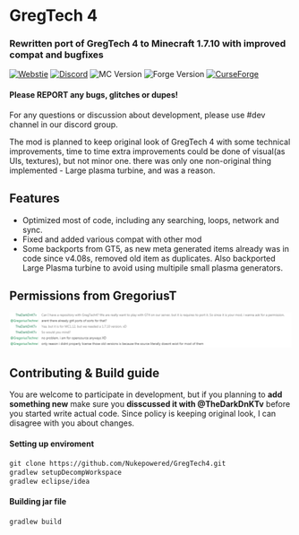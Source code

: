 # GregTech 4

### Rewritten port of GregTech 4 to Minecraft 1.7.10 with improved compat and bugfixes
[![Webstie](https://img.shields.io/badge/Nuke-Powered-yellow?labelColor=f4f764&color=525252)](https://nukepowered.info)
[![Discord](https://shields.io/discord/735990310865207387?colorB=7289DA&logo=data:image/png;base64,iVBORw0KGgoAAAANSUhEUgAAAHYAAABWAgMAAABnZYq0AAAACVBMVEUAAB38%2FPz%2F%2F%2F%2Bm8P%2F9AAAAAXRSTlMAQObYZgAAAAFiS0dEAIgFHUgAAAAJcEhZcwAACxMAAAsTAQCanBgAAAAHdElNRQfhBxwQJhxy2iqrAAABoElEQVRIx7WWzdGEIAyGgcMeKMESrMJ6rILZCiiBg4eYKr%2Fd1ZAfgXFm98sJfAyGNwno3G9sLucgYGpQ4OGVRxQTREMDZjF7ILSWjoiHo1n%2BE03Aw8p7CNY5IhkYd%2F%2F6MtO3f8BNhR1QWnarCH4tr6myl0cWgUVNcfMcXACP1hKrGMt8wcAyxide7Ymcgqale7hN6846uJCkQxw6GG7h2MH4Czz3cLqD1zHu0VOXMfZjHLoYvsdd0Q7ZvsOkafJ1P4QXxrWFd14wMc60h8JKCbyQvImzlFjyGoZTKzohwWR2UzSONHhYXBQOaKKsySsahwGGDnb%2FiYPJw22sCqzirSULYy1qtHhXGbtgrM0oagBV4XiTJok3GoLoDNH8ooTmBm7ZMsbpFzi2bgPGoXWXME6XT%2BRJ4GLddxJ4PpQy7tmfoU2HPN6cKg%2BledKHBKlF8oNSt5w5g5o8eXhu1IOlpl5kGerDxIVT%2BztzKepulD8utXqpChamkzzuo7xYGk%2FkpSYuviLXun5bzdRf0Krejzqyz7Z3p0I1v2d6HmA07dofmS48njAiuMgAAAAASUVORK5CYII%3D)](https://discord.gg/bpvXStD)
![MC Version](https://img.shields.io/badge/Minecraft-1.7.10-green)
![Forge Version](https://img.shields.io/badge/Forge-10.13.4.1614-green)
[![CurseForge](http://cf.way2muchnoise.eu/versions/gregtech-4.svg)](https://www.curseforge.com/minecraft/mc-mods/gregtech-4) 

#### Please REPORT any bugs, glitches or dupes!

For any questions or discussion about development, please use #dev channel in our discord group.

The mod is planned to keep original look of GregTech 4 with some technical improvements, time to time extra improvements could be done of visual(as UIs, textures), but not minor one. there was only one non-original thing implemented - Large plasma turbine, and was a reason. 

## Features
- Optimized most of code, including any searching, loops, network and sync.
- Fixed and added various compat with other mod
- Some backports from GT5, as new meta generated items already was in code since v4.08s, removed old item as duplicates. Also backported Large Plasma turbine to avoid using multipile small plasma generators.

## Permissions from GregoriusT
![Screenshot](permission.png)

## Contributing & Build guide

You are welcome to participate in development, but if you planning to **add something new** make sure you **disscussed it with @TheDarkDnKTv** before you started write actual code. Since policy is keeping original look, I can disagree with you about changes. 

#### Setting up enviroment
```
git clone https://github.com/Nukepowered/GregTech4.git
gradlew setupDecompWorkspace
gradlew eclipse/idea
```
#### Building jar file

```
gradlew build
```
